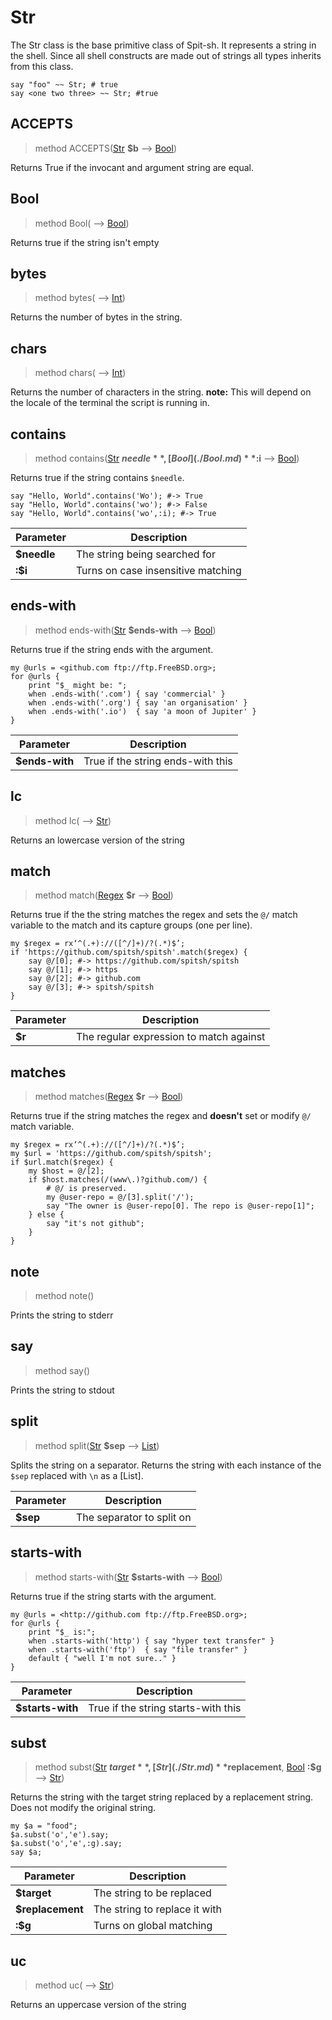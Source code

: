 # Str
 The Str class is the base primitive class of Spit-sh. It represents a string in the shell. Since all shell constructs are made out of strings all types inherits from this class.
```perl6
say "foo" ~~ Str; # true
say <one two three> ~~ Str; #true
```
## ACCEPTS
>method ACCEPTS([Str](./Str.md) **$b** ⟶ [Bool](./Bool.md))


 Returns True if the invocant and argument string are equal.
## Bool
>method Bool( ⟶ [Bool](./Bool.md))


 Returns true if the string isn't empty
## bytes
>method bytes( ⟶ [Int](./Int.md))


 Returns the number of bytes in the string.
## chars
>method chars( ⟶ [Int](./Int.md))


 Returns the number of characters in the string. **note:** This will depend on the locale of the terminal the script is running in.
## contains
>method contains([Str](./Str.md) **$needle**, [Bool](./Bool.md) **:$i** ⟶ [Bool](./Bool.md))


 Returns true if the string contains `$needle`.
```perl6
say "Hello, World".contains('Wo'); #-> True
say "Hello, World".contains('wo'); #-> False
say "Hello, World".contains('wo',:i); #-> True
```

|Parameter|Description|
|---------|-----------|
|**$needle**| The string being searched for|
|**:$i**| Turns on case insensitive matching|
## ends-with
>method ends-with([Str](./Str.md) **$ends-with** ⟶ [Bool](./Bool.md))


 Returns true if the string ends with the argument.
```perl6
my @urls = <github.com ftp://ftp.FreeBSD.org>;
for @urls {
    print "$_ might be: ";
    when .ends-with('.com') { say 'commercial' }
    when .ends-with('.org') { say 'an organisation' }
    when .ends-with('.io')  { say 'a moon of Jupiter' }
}
```

|Parameter|Description|
|---------|-----------|
|**$ends-with**| True if the string ends-with this|
## lc
>method lc( ⟶ [Str](./Str.md))


 Returns an lowercase version of the string
## match
>method match([Regex](./Regex.md) **$r** ⟶ [Bool](./Bool.md))


 Returns true if the the string matches the regex and sets the `@/` match variable to the match and its capture groups (one per line).
```perl6
my $regex = rx‘^(.+)://([^/]+)/?(.*)$’;
if 'https://github.com/spitsh/spitsh'.match($regex) {
    say @/[0]; #-> https://github.com/spitsh/spitsh
    say @/[1]; #-> https
    say @/[2]; #-> github.com
    say @/[3]; #-> spitsh/spitsh
}
```

|Parameter|Description|
|---------|-----------|
|**$r**| The regular expression to match against|
## matches
>method matches([Regex](./Regex.md) **$r** ⟶ [Bool](./Bool.md))


 Returns true if the string matches the regex and **doesn't** set or modify `@/` match variable.
```perl6
my $regex = rx‘^(.+)://([^/]+)/?(.*)$’;
my $url = 'https://github.com/spitsh/spitsh';
if $url.match($regex) {
    my $host = @/[2];
    if $host.matches(/(www\.)?github.com/) {
        # @/ is preserved.
        my @user-repo = @/[3].split('/');
        say "The owner is @user-repo[0]. The repo is @user-repo[1]";
    } else {
        say "it's not github";
    }
}
```
## note
>method note()


 Prints the string to stderr
## say
>method say()


 Prints the string to stdout
## split
>method split([Str](./Str.md) **$sep** ⟶ [List](./List.md))


 Splits the string on a separator. Returns the string with each instance of the `$sep` replaced with `\n` as a [List].

|Parameter|Description|
|---------|-----------|
|**$sep**| The separator to split on|
## starts-with
>method starts-with([Str](./Str.md) **$starts-with** ⟶ [Bool](./Bool.md))


 Returns true if the string starts with the argument.
```perl6
my @urls = <http://github.com ftp://ftp.FreeBSD.org>;
for @urls {
    print "$_ is:";
    when .starts-with('http') { say "hyper text transfer" }
    when .starts-with('ftp')  { say "file transfer" }
    default { "well I'm not sure.." }
}
```

|Parameter|Description|
|---------|-----------|
|**$starts-with**| True if the string starts-with this|
## subst
>method subst([Str](./Str.md) **$target**, [Str](./Str.md) **$replacement**, [Bool](./Bool.md) **:$g** ⟶ [Str](./Str.md))


 Returns the string with the target string replaced by a replacement string. Does not modify the original string.
```perl6
my $a = "food";
$a.subst('o','e').say;
$a.subst('o','e',:g).say;
say $a;
```

|Parameter|Description|
|---------|-----------|
|**$target**| The string to be replaced|
|**$replacement**| The string to replace it with|
|**:$g**| Turns on global matching|
## uc
>method uc( ⟶ [Str](./Str.md))


 Returns an uppercase version of the string
